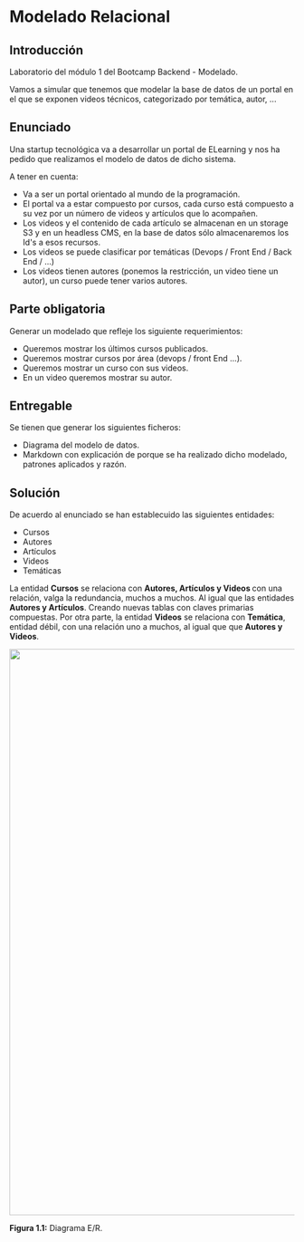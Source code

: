 # Modelado Relacional

## Introducción

Laboratorio del módulo 1 del Bootcamp Backend - Modelado.

Vamos a simular que tenemos que modelar la base de datos de un portal en el que se exponen videos técnicos, categorizado por temática, autor, ...

## Enunciado

Una startup tecnológica va a desarrollar un portal de ELearning y nos ha pedido que realizamos el modelo de datos de dicho sistema.

A tener en cuenta:

<ul>
  <li>Va a ser un portal orientado al mundo de la programación.</li>
  <li>El portal va a estar compuesto por cursos, cada curso está compuesto a su vez por un número de videos y artículos que lo acompañen.</li>
  <li>Los videos y el contenido de cada artículo se almacenan en un storage S3 y en un headless CMS, en la base de datos sólo almacenaremos los Id's a esos recursos.   </li>
  <li>Los videos se puede clasificar por temáticas (Devops / Front End / Back End / ...)</li>
  <li>Los videos tienen autores (ponemos la restricción, un video tiene un autor), un curso puede tener varios autores.
</li>
</ul>

## Parte obligatoria

Generar un modelado que refleje los siguiente requerimientos:

<ul>
  <li>Queremos mostrar los últimos cursos publicados.</li>
  <li>Queremos mostrar cursos por área (devops / front End ...).</li>
  <li>Queremos mostrar un curso con sus videos.</li>
  <li>En un video queremos mostrar su autor.</li>
</ul>

## Entregable

Se tienen que generar los siguientes ficheros:

<ul>
  <li>Diagrama del modelo de datos.</li>
  <li>Markdown con explicación de porque se ha realizado dicho modelado, patrones aplicados y razón.
</li>
</ul>

## Solución

De acuerdo al enunciado se han establecuido las siguientes entidades:

<ul>
  <li>Cursos</li>
  <li>Autores</li>
  <li>Artículos</li>
  <li>Videos</li>
  <li>Temáticas</li>
</ul>

La entidad <b>Cursos</b> se relaciona con <b> Autores, Artículos y Videos </b> con una relación, valga la redundancia, muchos a muchos. Al igual que las entidades <b>Autores y Artículos</b>. Creando nuevas tablas con claves primarias compuestas. Por otra parte, la entidad <b>Videos</b> se relaciona con <b>Temática</b>, entidad débil, con una relación uno a muchos, al igual que que <b>Autores y Videos</b>.

<img width="1000px" src="laboratorioSQL_diagrama_ER.png">

<b>Figura 1.1:</b> Diagrama E/R.











